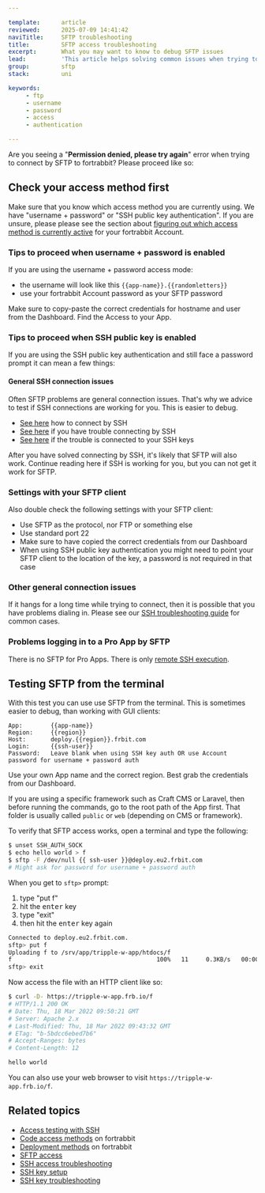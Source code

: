 ```yaml
---

template:      article
reviewed:      2025-07-09 14:41:42
naviTitle:     SFTP troubleshooting
title:         SFTP access troubleshooting
excerpt:       What you may want to know to debug SFTP issues
lead:          'This article helps solving common issues when trying to connect by SFTP to on a Universal App hosted on fortrabbit.'
group:         sftp
stack:         uni

keywords:
     - ftp
     - username
     - password
     - access
     - authentication

---
```



Are you seeing a "**Permission denied, please try again**" error when trying to connect by SFTP to fortrabbit? Please proceed like so:

## Check your access method first

Make sure that you know which access method you are currently using. We have "username + password" or "SSH public key authentication". If you are unsure, please please see the section about [figuring out which access method is currently active](access-methods#toc-available-authentication-methods) for your fortrabbit Account.

### Tips to proceed when username + password is enabled

If you are using the username + password access mode: 

* the username will look like this `{{app-name}}.{{randomletters}}`
* use your fortrabbit Account password as your SFTP password


Make sure to copy-paste the correct credentials for hostname and user from the Dashboard. Find the Access to your App.


### Tips to proceed when SSH public key is enabled

If you are using the SSH public key authentication and still face a password prompt it can mean a few things:

#### General SSH connection issues

Often SFTP problems are general connection issues. That's why we advice to test if SSH connections are working for you. This is easier to debug.

* [See here](ssh-uni) how to connect by SSH
* [See here](ssh-troubleshooting) if you have trouble connecting by SSH
* [See here](ssh-key-troubleshooting) if the trouble is connected to your SSH keys
 

After you have solved connecting by SSH, it's likely that SFTP will also work. Continue reading here if SSH is working for you, but you can not get it work for SFTP.

### Settings with your SFTP client

Also double check the following settings with your SFTP client:

* Use SFTP as the protocol, nor FTP or something else
* Use standard port 22
* Make sure to have copied the correct credentials from our Dashboard
* When using SSH public key authentication you might need to point your SFTP client to the location of the key, a password is not required in that case


### Other general connection issues

If it hangs for a long time while trying to connect, then it is possible that you have problems dialing in. Please see our [SSH troubleshooting guide](/ssh-troubleshooting#toc-general-connection-errors) for common cases.


### Problems logging in to a Pro App by SFTP

There is no SFTP for Pro Apps. There is only [remote SSH execution](/remote-ssh-execution-pro).


## Testing SFTP from the terminal

With this test you can use use SFTP from the terminal. This is sometimes easier to debug, than working with GUI clients:


```nohighlight
App:        {{app-name}}
Region:     {{region}}
Host:       deploy.{{region}}.frbit.com
Login:      {{ssh-user}}
Password:   Leave blank when using SSH key auth OR use Account password for username + password auth
```

Use your own App name and the correct region. Best grab the credentials from our Dashboard.

If you are using a specific framework such as Craft CMS or Laravel, then before running the commands, go to the root path of the App first. That folder is usually called `public` or `web` (depending on CMS or framework).

To verify that SFTP access works, open a terminal and type the following:

```bash
$ unset SSH_AUTH_SOCK
$ echo hello world > f
$ sftp -F /dev/null {{ ssh-user }}@deploy.eu2.frbit.com
# Might ask for password for username + password auth
```

When you get to `sftp>` prompt: 

1. type "put f"
2. hit the <kbd>enter</kbd> key
3. type "exit"
4. then hit the <kbd>enter</kbd> key again

```bash
Connected to deploy.eu2.frbit.com.
sftp> put f
Uploading f to /srv/app/tripple-w-app/htdocs/f
f                                         100%   11     0.3KB/s   00:00
sftp> exit
```

Now access the file with an HTTP client like so:

```bash
$ curl -D- https://tripple-w-app.frb.io/f
# HTTP/1.1 200 OK
# Date: Thu, 18 Mar 2022 09:50:21 GMT
# Server: Apache 2.x
# Last-Modified: Thu, 18 Mar 2022 09:43:32 GMT
# ETag: "b-5bdcc6ebed7b6"
# Accept-Ranges: bytes
# Content-Length: 12

hello world
```

You can also use your web browser to visit `https://tripple-w-app.frb.io/f`.


## Related topics

- [Access testing with SSH](/access-testing)
- [Code access methods](/access-methods) on fortrabbit
- [Deployment methods](/deployment-methods) on fortrabbit
- [SFTP access](/sftp-uni)
- [SSH access troubleshooting](/ssh-troubleshooting)
- [SSH key setup](ssh-keys)
- [SSH key troubleshooting](/ssh-key-troubleshooting)
